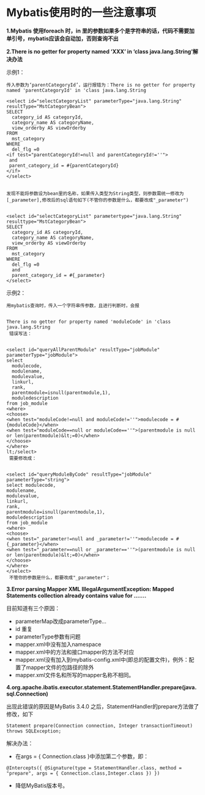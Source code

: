 # Mybatis使用时的一些注意事项

**1.Mybatis 使用foreach 时，in 里的参数如果多个是字符串的话，代码不需要加单引号，mybatis应该会自动加，否则查询不出**

**2.There is no getter for property named ‘XXX’ in ‘class java.lang.String’解决办法**

示例1：

```
传入参数为‘parentCategoryId’，运行报错为：There is no getter for property named 'parentCategoryId' in 'class java.lang.String

<select id="selectCategoryList" parameterType="java.lang.String" resultType="MstCategoryBean">
SELECT
  category_id AS categoryId,
  category_name AS categoryName,
  view_orderby AS viewOrderby
FROM
  mst_category
WHERE
  del_flg =0
<if test="parentCategoryId!=null and parentCategoryId!=''">
 and
 parent_category_id = #{parentCategoryId}
</if>
</select>


发现不能将参数设为bean里的名称，如果传入类型为String类型，则参数需统一修改为[_parameter],修改后的sql语句如下(不管你的参数是什么，都要改成"_parameter")


<select id="selectCategoryList" parametertype="java.lang.String" resulttype="MstCategoryBean">
SELECT
  category_id AS categoryId,
  category_name AS categoryName,
  view_orderby AS viewOrderby
FROM
  mst_category
WHERE
  del_flg =0
  and
  parent_category_id = #{_parameter}
</select>
```

示例2：

```
用mybatis查询时，传入一个字符串传参数，且进行判断时，会报


There is no getter for property named 'moduleCode' in 'class java.lang.String
 错误写法：


<select id="queryAllParentModule" resultType="jobModule" parameterType="jobModule">
select 
  modulecode,
  modulename,
  modulevalue,
  linkurl,
  rank,
  parentmodule=isnull(parentmodule,1),
  moduledescription
from job_module
<where>
<choose>
<when test="moduleCode!=null and moduleCode!=''">modulecode = #{moduleCode}</when>
<when test="moduleCode==null or moduleCode==''">(parentmodule is null or len(parentmodule)&lt;=0)</when>
</choose>
</where>
lt;/select>
 需要修改成：


<select id="queryModuleByCode" resultType="jobModule" parameterType="string">
select modulecode,
modulename,
modulevalue,
linkurl,
rank,
parentmodule=isnull(parentmodule,1),
moduledescription
from job_module
<where>
<choose>
<when test="_parameter!=null and _parameter!=''">modulecode = #{_parameter}</when>
<when test="_parameter==null or _parameter==''">(parentmodule is null or len(parentmodule)&lt;=0)</when>
</choose>
</where>
</select>
 不管你的参数是什么，都要改成"_parameter"；
```

**3.Error parsing Mapper XML  IllegalArgumentException: Mapped Statements collection already contains value for .......**

目前知道有三个原因：

* parameterMap改成parameterType...
* id 重复
* parameterType参数有问题
* mapper.xml中没有加入namespace 
* mapper.xml中的方法和接口mapper的方法不对应 
* mapper.xml没有加入到mybatis-config.xml中\(即总的配置文件\)，例外：配置了mapper文件的包路径的除外
* mapper.xml文件名和所写的mapper名称不相同。

**4.org.apache.ibatis.executor.statement.StatementHandler.prepare\(java.sql.Connection\)**

出现此错误的原因是MyBatis 3.4.0 之后，StatementHandler的prepare方法做了修改，如下

```
Statement prepare(Connection connection, Integer transactionTimeout) throws SQLException;  
```

解决办法：

* 在args = { Connection.class }中添加第二个参数，即：

```
@Intercepts({ @Signature(type = StatementHandler.class, method = "prepare", args = { Connection.class,Integer.class }) })
```

* 降低MyBatis版本号。



